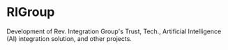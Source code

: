 # RIGroup
Development of Rev. Integration Group's Trust, Tech., Artificial Intelligence (AI) integration solution, and other projects.
